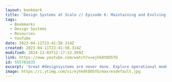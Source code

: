 ```yaml
---
layout: bookmark
title: 'Design Systems at Scale // Episode 6: Maintaining and Evolving Your Design System'
tags:
  - Bookmarks
  - Design Systems
  - Resources
  - YouTube
date: 2023-04-11T23:41:58.314Z
created: 2023-04-11T23:41:58.314Z
modified: 2024-12-03T12:17:52.959Z
link: https://www.youtube.com/watch?v=ejhk8tDO5fU
id: 555701635
excerpt: 'Great #designsystems are never done. Explore operational models and governance best practices that ensure long-term success.'
image: https://i.ytimg.com/vi/ejhk8tDO5fU/maxresdefault.jpg
---
```

